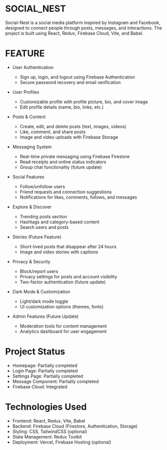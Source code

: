 # SOCIAL_NEST
  Social-Nest is a social media platform inspired by Instagram    and Facebook, designed to connect people through posts, messages, and interactions. The project is built using React, Redux, Firebase Cloud, Vite, and Babel.

# FEATURE
  - User Authentication
    - Sign up, login, and logout using Firebase Authentication
    - Secure password recovery and email verification
  
  - User Profiles
    - Customizable profile with profile picture, bio, and cover image
    - Edit profile details (name, bio, links, etc.)
  
  - Posts & Content
    - Create, edit, and delete posts (text, images, videos)
    - Like, comment, and share posts
    - Image and video uploads with Firebase Storage
  
  - Messaging System
    - Real-time private messaging using Firebase Firestore
    - Read receipts and online status indicators
    - Group chat functionality (future update)
  
  - Social Features
    - Follow/unfollow users
    - Friend requests and connection suggestions
    - Notifications for likes, comments, follows, and messages
  
  - Explore & Discover
    - Trending posts section
    - Hashtags and category-based content
    - Search users and posts

  - Stories (Future Feature)
    - Short-lived posts that disappear after 24 hours
    - Image and video stories with captions

  - Privacy & Security
    - Block/report users
    - Privacy settings for posts and account visibility
    - Two-factor authentication (future update)

  - Dark Mode & Customization
    - Light/dark mode toggle
    - UI customization options (themes, fonts)

  - Admin Features (Future Update)
    - Moderation tools for content management
    - Analytics dashboard for user engagement


# Project Status
  - Homepage: Partially completed
  - Login Page: Partially completed
  - Settings Page: Partially completed
  - Message Component: Partially completed
  - Firebase Cloud: Integrated



# Technologies Used
  - Frontend: React, Redux, Vite, Babel
  - Backend: Firebase Cloud (Firestore, Authentication, Storage)
  - Styling: CSS, TailwindCSS (optional)
  - State Management: Redux Toolkit
  - Deployment: Vercel, Firebase Hosting (optional)